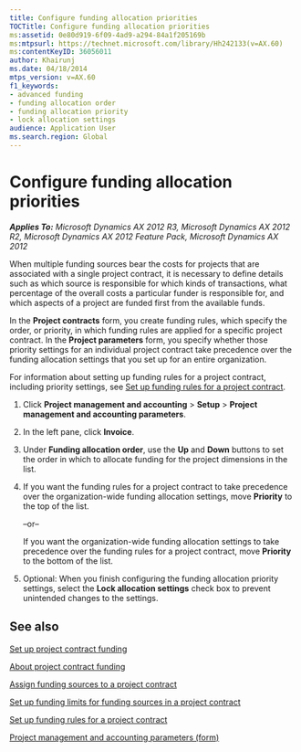 ```yaml
---
title: Configure funding allocation priorities
TOCTitle: Configure funding allocation priorities
ms:assetid: 0e80d919-6f09-4ad9-a294-84a1f205169b
ms:mtpsurl: https://technet.microsoft.com/library/Hh242133(v=AX.60)
ms:contentKeyID: 36056011
author: Khairunj
ms.date: 04/18/2014
mtps_version: v=AX.60
f1_keywords:
- advanced funding
- funding allocation order
- funding allocation priority
- lock allocation settings
audience: Application User
ms.search.region: Global
---
```


# Configure funding allocation priorities 


_**Applies To:** Microsoft Dynamics AX 2012 R3, Microsoft Dynamics AX 2012 R2, Microsoft Dynamics AX 2012 Feature Pack, Microsoft Dynamics AX 2012_

When multiple funding sources bear the costs for projects that are associated with a single project contract, it is necessary to define details such as which source is responsible for which kinds of transactions, what percentage of the overall costs a particular funder is responsible for, and which aspects of a project are funded first from the available funds.

In the **Project contracts** form, you create funding rules, which specify the order, or priority, in which funding rules are applied for a specific project contract. In the **Project parameters** form, you specify whether those priority settings for an individual project contract take precedence over the funding allocation settings that you set up for an entire organization.

For information about setting up funding rules for a project contract, including priority settings, see [Set up funding rules for a project contract](set-up-funding-rules-for-a-project-contract.md).

1.  Click **Project management and accounting** \> **Setup** \> **Project management and accounting parameters**.

2.  In the left pane, click **Invoice**.

3.  Under **Funding allocation order**, use the **Up** and **Down** buttons to set the order in which to allocate funding for the project dimensions in the list.

4.  If you want the funding rules for a project contract to take precedence over the organization-wide funding allocation settings, move **Priority** to the top of the list.
    
    –or–
    
    If you want the organization-wide funding allocation settings to take precedence over the funding rules for a project contract, move **Priority** to the bottom of the list.

5.  Optional: When you finish configuring the funding allocation priority settings, select the **Lock allocation settings** check box to prevent unintended changes to the settings.

## See also

[Set up project contract funding](set-up-project-contract-funding.md)

[About project contract funding](about-project-contract-funding.md)

[Assign funding sources to a project contract](assign-funding-sources-to-a-project-contract.md)

[Set up funding limits for funding sources in a project contract](set-up-funding-limits-for-funding-sources-in-a-project-contract.md)

[Set up funding rules for a project contract](set-up-funding-rules-for-a-project-contract.md)

[Project management and accounting parameters (form)](https://technet.microsoft.com/library/aa599440\(v=ax.60\))

  


